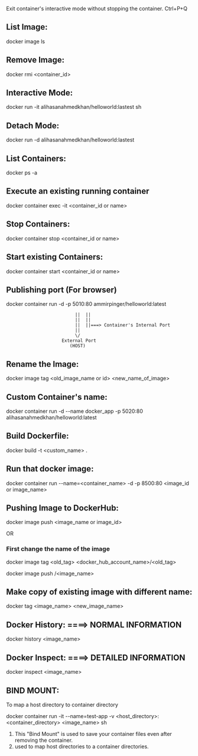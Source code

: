Exit container's interactive mode without stopping the container.
              Ctrl+P+Q

## List Image:

docker image ls
## Remove Image: 

docker rmi <container_id>

## Interactive Mode:

docker run -it alihasanahmedkhan/helloworld:lastest sh

## Detach Mode:

docker run -d alihasanahmedkhan/helloworld:lastest

## List Containers:

docker ps -a

## Execute an existing running container

docker container exec -it <container_id or name>

## Stop Containers:

docker container stop <container_id or name>

## Start existing Containers:

docker container start <container_id or name>

## Publishing port (For browser)

docker container run -d -p 5010:80 ammirpinger/helloworld:latest

                              ||  ||
                              ||  || 
                              ||  ||===> Container's Internal Port 
                              ||  
                              \/
                         External Port
                            (HOST)

## Rename the Image:

docker image tag <old_image_name or id> <new_name_of_image>                           
                            

## Custom Container's name:

docker container run -d --name docker_app -p 5020:80 alihasanahmedkhan/helloworld:latest

## Build Dockerfile:

docker build -t <custom_name> .

## Run that docker image:
docker container run --name=<container_name> -d -p 8500:80 <image_id or image_name>

## Pushing Image to DockerHub:

docker image push <image_name or image_id>

OR

### First change the name of the image

docker image tag <old_tag> <docker_hub_account_name>/<old_tag>

docker image push <username>/<image_name>

## Make copy of existing image with different name:

docker tag <image_name> <new_image_name>

## Docker History: ====> NORMAL INFORMATION

docker history <image_name>

## Docker Inspect: ====> DETAILED INFORMATION

docker inspect <image_name>

## BIND MOUNT:

To map a host directory to container directory

docker container run -it --name=test-app -v <host_directory>:<container_directory> <image_name> sh

1. This "Bind Mount" is used to save your container files even after removing the container.
2. used to map host directories to a container directories.
